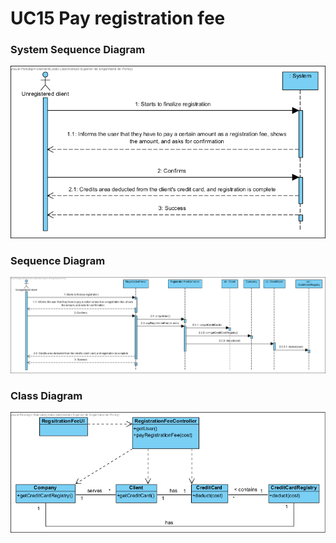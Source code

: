 # **UC15 Pay registration fee**

### System Sequence Diagram

![UC15-SSD.png](UC15-SSD.png)

### Sequence Diagram

![UC15-SD.png](UC15-SD.png)

### Class Diagram

![UC15-CD.png](UC15-CD.png)